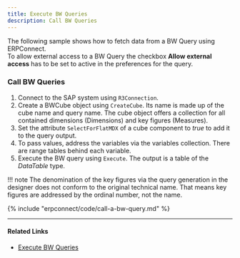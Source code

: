 ```yaml
---
title: Execute BW Queries
description: Call BW Queries
---
```


The following sample shows how to fetch data from a BW Query using ERPConnect.<br>
To allow external access to a BW Query the checkbox **Allow external access** has to be set to active in the preferences for the query.

### Call BW Queries

1. Connect to the SAP system using `R3Connection`.
2. Create a BWCube object using `CreateCube`. Its name is made up of the cube name and query name.
The cube object offers a collection for all contained dimensions (Dimensions) and key figures (Measures). 
3. Set the attribute `SelectForFlatMDX` of a cube component to *true* to add it to the query output. <br>
4. To pass values, address the variables via the variables collection. There are range tables behind each variable.
5. Execute the BW query using `Execute`. The output is a table of the *DataTable* type. 

!!! note
    The denomination of the key figures via the query generation in the designer does not conform to the original
    technical name. That means key figures are addressed by the ordinal number, not the name.

{% include "erpconnect/code/call-a-bw-query.md" %}


****
#### Related Links
- [Execute BW Queries](../../samples/execute-bw-queries.md)
